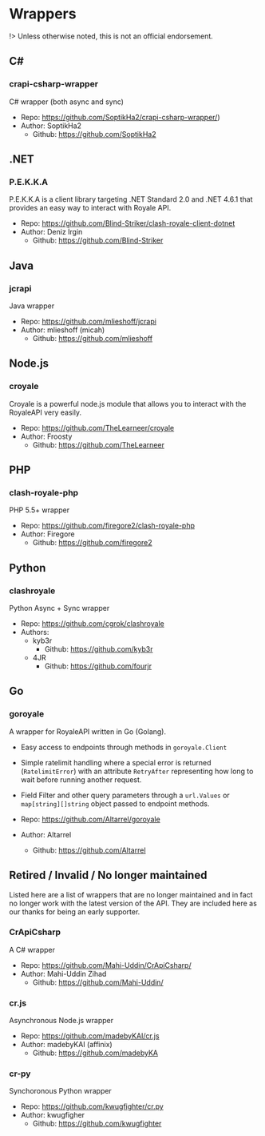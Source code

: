 # Wrappers

!> Unless otherwise noted, this is not an official endorsement.

## C\# #

### crapi-csharp-wrapper

C\# wrapper (both async and sync)

- Repo: https://github.com/SoptikHa2/crapi-csharp-wrapper/)
- Author: SoptikHa2
    - Github: https://github.com/SoptikHa2

## .NET

### P.E.K.K.A

P.E.K.K.A is a client library targeting .NET Standard 2.0 and .NET 4.6.1 that provides an easy way to interact with Royale API.

- Repo: https://github.com/Blind-Striker/clash-royale-client-dotnet
- Author: Deniz İrgin
    - Github: https://github.com/Blind-Striker

## Java  

### jcrapi

Java wrapper

- Repo: https://github.com/mlieshoff/jcrapi
- Author: mlieshoff (micah)
    - Github: https://github.com/mlieshoff

## Node.js  

### croyale

Croyale is a powerful node.js module that allows you to interact with the RoyaleAPI very easily.

- Repo: https://github.com/TheLearneer/croyale
- Author: Froosty
    - Github: https://github.com/TheLearneer

## PHP   

### clash-royale-php

PHP 5.5+ wrapper

- Repo: https://github.com/firegore2/clash-royale-php
- Author: Firegore
    - Github: https://github.com/firegore2

## Python

### clashroyale

Python Async + Sync wrapper

- Repo: https://github.com/cgrok/clashroyale
- Authors:
    - kyb3r
        - Github: https://github.com/kyb3r
    - 4JR
        - Github: https://github.com/fourjr

## Go

### goroyale

A wrapper for RoyaleAPI written in Go (Golang).

- Easy access to endpoints through methods in `goroyale.Client`
- Simple ratelimit handling where a special error is returned (`RatelimitError`) with an attribute `RetryAfter` representing how long to wait before running another request.
- Field Filter and other query parameters through a `url.Values` or `map[string][]string` object passed to endpoint methods.

- Repo: https://github.com/Altarrel/goroyale
- Author: Altarrel
    - Github: https://github.com/Altarrel

## Retired / Invalid /  No longer maintained

Listed here are a list of wrappers that are no longer maintained and in fact no longer work with the latest version of the API. They are included here as our thanks for being an early supporter.

### CrApiCsharp   

A C\# wrapper

- Repo: https://github.com/Mahi-Uddin/CrApiCsharp/
- Author: Mahi-Uddin Zihad
    - Github: https://github.com/Mahi-Uddin/
    
### cr.js

Asynchronous Node.js wrapper

- Repo: https://github.com/madebyKAI/cr.js
- Author: madebyKAI (affinix)
    - Github: https://github.com/madebyKA

### cr-py

Synchoronous Python wrapper

- Repo: https://github.com/kwugfighter/cr.py
- Author: kwugfigher
    - Github: https://github.com/kwugfighter
